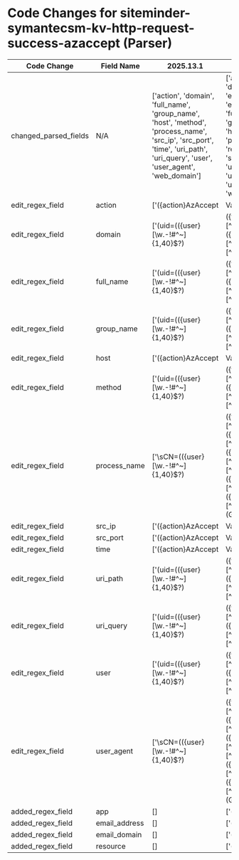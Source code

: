 # Code Changes for siteminder-symantecsm-kv-http-request-success-azaccept (Parser)

| Code Change | Field Name | 2025.13.1 | 2025.14.1 |
|-------------|------------|-----------|------------|
| changed_parsed_fields | N/A | ['action', 'domain', 'full_name', 'group_name', 'host', 'method', 'process_name', 'src_ip', 'src_port', 'time', 'uri_path', 'uri_query', 'user', 'user_agent', 'web_domain'] | ['action', 'app', 'domain', 'email_address', 'email_domain', 'full_name', 'group_name', 'host', 'method', 'process_name', 'resource', 'src_ip', 'src_port', 'time', 'uri_path', 'uri_query', 'user', 'user_agent', 'web_domain'] |
| edit_regex_field | action | ['({action}AzAccept|ValidateAccept|AzReject) ({host}[\w\-.]+) \[({time}\d+\/\w+\/\d\d\d\d:\d\d:\d\d:\d\d [+-]\d+)\] "({src_ip}((([0-9a-fA-F.]{0,4}):{1,2}){1,7}([0-9a-fA-F]){0,4})|(((25[0-5]|(2[0-4]|1\d|[0-9]|)\d)\.?\b){4}))(:({src_port}\d+))?'] | ['({action}AzAccept|ValidateAccept|AzReject)\s+({host}[\w\-.]+)\s+\[({time}\d+\/\w+\/\d\d\d\d:\d\d:\d\d:\d\d [+-]\d+)\]\s+"({src_ip}((([0-9a-fA-F.]{0,4}):{1,2}){1,7}([0-9a-fA-F]){0,4})|(((25[0-5]|(2[0-4]|1\d|[0-9]|)\d)\.?\b){4}))(:({src_port}\d+))?\s+.*?((CN|cn)|((({email_address}([A-Za-z0-9]+[!#$%&\'+\/=?^_`~.\-])*[A-Za-z0-9]+@({email_domain}[^\]\s"\\,;\|]+\.[^\]\s"\\,;\|]+))|(({user}[\w\.\-\!\#\^\~\@\[\`]{1,40}\$?)|({full_name}[\w\s]+)|))\")\s+\"(({app}[^\s]+)\s+\S+\s+(({resource}({uri_path}[^"\s\?]+)({uri_query}\?[^"]*)*))))'] |
| edit_regex_field | domain | ['(uid=(({user}[\w\.\-\!\#\^\~]{1,40}\$?)|({full_name}[^"\\=]+)),o=({group_name}[^,]+),dc=({domain}[^,"]+)|cn=(({=user}[\w\.\-\!\#\^\~]{1,40}\$?)|({=full_name}[^"\\=]+)),ou=({=domain}[^,]+),o=({=group}[^,"]+)).*?"\s+"({web_domain}\S+) ({method}\S+) ({uri_path}[^"\s\?]+)({uri_query}\?[^"]*)?"', '\sCN=(({user}[\w\.\-\!\#\^\~]{1,40}\$?)|({full_name}[^"\\=]+)),OU=({group_name}[^,]+),DC=({domain}[^,]+),DC=(?:[^,]+),DC=({process_name}[^"]+)["\s]+({user_agent}[^"]+)\s+({method}(GET|POST))\s+({uri_path}[^"\s\?]+)({uri_query}\?[^"]*)?"'] | ['(uid=(({user}[\w\.\-\!\#\^\~]{1,40}\$?)|({full_name}[^"\\=]+)),o=({group_name}[^,]+),dc=({domain}[^,"]+)|cn=(({=user}[\w\.\-\!\#\^\~]{1,40}\$?)|({=full_name}[^"\\=]+)),ou=({=domain}[^,]+),o=({=group}[^,"]+)).*?"\s+"({web_domain}\S+) ({method}\S+) ({uri_path}[^"\s\?]+)({uri_query}\?[^"]*)?"', '\sCN=(({user}[\w\.\-\!\#\^\~\@\[\`]{1,40}\$?)|({full_name}([^=]+))),OU=({group_name}[^,]+)(.+?DC=({domain}[^,]+),DC=([^,"]+))(.?DC=({process_name}[^"]+)|["\s])+({user_agent}[^"]+)\s+(\S+|({method}(GET|POST)))\s+({uri_path}[^"\s\?]+)({uri_query}\?[^"]*)?"'] |
| edit_regex_field | full_name | ['(uid=(({user}[\w\.\-\!\#\^\~]{1,40}\$?)|({full_name}[^"\\=]+)),o=({group_name}[^,]+),dc=({domain}[^,"]+)|cn=(({=user}[\w\.\-\!\#\^\~]{1,40}\$?)|({=full_name}[^"\\=]+)),ou=({=domain}[^,]+),o=({=group}[^,"]+)).*?"\s+"({web_domain}\S+) ({method}\S+) ({uri_path}[^"\s\?]+)({uri_query}\?[^"]*)?"', '\sCN=(({user}[\w\.\-\!\#\^\~]{1,40}\$?)|({full_name}[^"\\=]+)),OU=({group_name}[^,]+),DC=({domain}[^,]+),DC=(?:[^,]+),DC=({process_name}[^"]+)["\s]+({user_agent}[^"]+)\s+({method}(GET|POST))\s+({uri_path}[^"\s\?]+)({uri_query}\?[^"]*)?"'] | ['(uid=(({user}[\w\.\-\!\#\^\~]{1,40}\$?)|({full_name}[^"\\=]+)),o=({group_name}[^,]+),dc=({domain}[^,"]+)|cn=(({=user}[\w\.\-\!\#\^\~]{1,40}\$?)|({=full_name}[^"\\=]+)),ou=({=domain}[^,]+),o=({=group}[^,"]+)).*?"\s+"({web_domain}\S+) ({method}\S+) ({uri_path}[^"\s\?]+)({uri_query}\?[^"]*)?"', '({action}AzAccept|ValidateAccept|AzReject)\s+({host}[\w\-.]+)\s+\[({time}\d+\/\w+\/\d\d\d\d:\d\d:\d\d:\d\d [+-]\d+)\]\s+"({src_ip}((([0-9a-fA-F.]{0,4}):{1,2}){1,7}([0-9a-fA-F]){0,4})|(((25[0-5]|(2[0-4]|1\d|[0-9]|)\d)\.?\b){4}))(:({src_port}\d+))?\s+.*?((CN|cn)|((({email_address}([A-Za-z0-9]+[!#$%&\'+\/=?^_`~.\-])*[A-Za-z0-9]+@({email_domain}[^\]\s"\\,;\|]+\.[^\]\s"\\,;\|]+))|(({user}[\w\.\-\!\#\^\~\@\[\`]{1,40}\$?)|({full_name}[\w\s]+)|))\")\s+\"(({app}[^\s]+)\s+\S+\s+(({resource}({uri_path}[^"\s\?]+)({uri_query}\?[^"]*)*))))', '\sCN=(({user}[\w\.\-\!\#\^\~\@\[\`]{1,40}\$?)|({full_name}([^=]+))),OU=({group_name}[^,]+)(.+?DC=({domain}[^,]+),DC=([^,"]+))(.?DC=({process_name}[^"]+)|["\s])+({user_agent}[^"]+)\s+(\S+|({method}(GET|POST)))\s+({uri_path}[^"\s\?]+)({uri_query}\?[^"]*)?"'] |
| edit_regex_field | group_name | ['(uid=(({user}[\w\.\-\!\#\^\~]{1,40}\$?)|({full_name}[^"\\=]+)),o=({group_name}[^,]+),dc=({domain}[^,"]+)|cn=(({=user}[\w\.\-\!\#\^\~]{1,40}\$?)|({=full_name}[^"\\=]+)),ou=({=domain}[^,]+),o=({=group}[^,"]+)).*?"\s+"({web_domain}\S+) ({method}\S+) ({uri_path}[^"\s\?]+)({uri_query}\?[^"]*)?"', '\sCN=(({user}[\w\.\-\!\#\^\~]{1,40}\$?)|({full_name}[^"\\=]+)),OU=({group_name}[^,]+),DC=({domain}[^,]+),DC=(?:[^,]+),DC=({process_name}[^"]+)["\s]+({user_agent}[^"]+)\s+({method}(GET|POST))\s+({uri_path}[^"\s\?]+)({uri_query}\?[^"]*)?"'] | ['(uid=(({user}[\w\.\-\!\#\^\~]{1,40}\$?)|({full_name}[^"\\=]+)),o=({group_name}[^,]+),dc=({domain}[^,"]+)|cn=(({=user}[\w\.\-\!\#\^\~]{1,40}\$?)|({=full_name}[^"\\=]+)),ou=({=domain}[^,]+),o=({=group}[^,"]+)).*?"\s+"({web_domain}\S+) ({method}\S+) ({uri_path}[^"\s\?]+)({uri_query}\?[^"]*)?"', '\sCN=(({user}[\w\.\-\!\#\^\~\@\[\`]{1,40}\$?)|({full_name}([^=]+))),OU=({group_name}[^,]+)(.+?DC=({domain}[^,]+),DC=([^,"]+))(.?DC=({process_name}[^"]+)|["\s])+({user_agent}[^"]+)\s+(\S+|({method}(GET|POST)))\s+({uri_path}[^"\s\?]+)({uri_query}\?[^"]*)?"'] |
| edit_regex_field | host | ['({action}AzAccept|ValidateAccept|AzReject) ({host}[\w\-.]+) \[({time}\d+\/\w+\/\d\d\d\d:\d\d:\d\d:\d\d [+-]\d+)\] "({src_ip}((([0-9a-fA-F.]{0,4}):{1,2}){1,7}([0-9a-fA-F]){0,4})|(((25[0-5]|(2[0-4]|1\d|[0-9]|)\d)\.?\b){4}))(:({src_port}\d+))?'] | ['({action}AzAccept|ValidateAccept|AzReject)\s+({host}[\w\-.]+)\s+\[({time}\d+\/\w+\/\d\d\d\d:\d\d:\d\d:\d\d [+-]\d+)\]\s+"({src_ip}((([0-9a-fA-F.]{0,4}):{1,2}){1,7}([0-9a-fA-F]){0,4})|(((25[0-5]|(2[0-4]|1\d|[0-9]|)\d)\.?\b){4}))(:({src_port}\d+))?\s+.*?((CN|cn)|((({email_address}([A-Za-z0-9]+[!#$%&\'+\/=?^_`~.\-])*[A-Za-z0-9]+@({email_domain}[^\]\s"\\,;\|]+\.[^\]\s"\\,;\|]+))|(({user}[\w\.\-\!\#\^\~\@\[\`]{1,40}\$?)|({full_name}[\w\s]+)|))\")\s+\"(({app}[^\s]+)\s+\S+\s+(({resource}({uri_path}[^"\s\?]+)({uri_query}\?[^"]*)*))))'] |
| edit_regex_field | method | ['(uid=(({user}[\w\.\-\!\#\^\~]{1,40}\$?)|({full_name}[^"\\=]+)),o=({group_name}[^,]+),dc=({domain}[^,"]+)|cn=(({=user}[\w\.\-\!\#\^\~]{1,40}\$?)|({=full_name}[^"\\=]+)),ou=({=domain}[^,]+),o=({=group}[^,"]+)).*?"\s+"({web_domain}\S+) ({method}\S+) ({uri_path}[^"\s\?]+)({uri_query}\?[^"]*)?"', '\sCN=(({user}[\w\.\-\!\#\^\~]{1,40}\$?)|({full_name}[^"\\=]+)),OU=({group_name}[^,]+),DC=({domain}[^,]+),DC=(?:[^,]+),DC=({process_name}[^"]+)["\s]+({user_agent}[^"]+)\s+({method}(GET|POST))\s+({uri_path}[^"\s\?]+)({uri_query}\?[^"]*)?"'] | ['(uid=(({user}[\w\.\-\!\#\^\~]{1,40}\$?)|({full_name}[^"\\=]+)),o=({group_name}[^,]+),dc=({domain}[^,"]+)|cn=(({=user}[\w\.\-\!\#\^\~]{1,40}\$?)|({=full_name}[^"\\=]+)),ou=({=domain}[^,]+),o=({=group}[^,"]+)).*?"\s+"({web_domain}\S+) ({method}\S+) ({uri_path}[^"\s\?]+)({uri_query}\?[^"]*)?"', '\sCN=(({user}[\w\.\-\!\#\^\~\@\[\`]{1,40}\$?)|({full_name}([^=]+))),OU=({group_name}[^,]+)(.+?DC=({domain}[^,]+),DC=([^,"]+))(.?DC=({process_name}[^"]+)|["\s])+({user_agent}[^"]+)\s+(\S+|({method}(GET|POST)))\s+({uri_path}[^"\s\?]+)({uri_query}\?[^"]*)?"'] |
| edit_regex_field | process_name | ['\sCN=(({user}[\w\.\-\!\#\^\~]{1,40}\$?)|({full_name}[^"\\=]+)),OU=({group_name}[^,]+),DC=({domain}[^,]+),DC=(?:[^,]+),DC=({process_name}[^"]+)["\s]+({user_agent}[^"]+)\s+({method}(GET|POST))\s+({uri_path}[^"\s\?]+)({uri_query}\?[^"]*)?"'] | ['\sCN=(({user}[\w\.\-\!\#\^\~\@\[\`]{1,40}\$?)|({full_name}([^=]+))),OU=({group_name}[^,]+)(.+?DC=({domain}[^,]+),DC=([^,"]+))(.?DC=({process_name}[^"]+)|["\s])+({user_agent}[^"]+)\s+(\S+|({method}(GET|POST)))\s+({uri_path}[^"\s\?]+)({uri_query}\?[^"]*)?"'] |
| edit_regex_field | src_ip | ['({action}AzAccept|ValidateAccept|AzReject) ({host}[\w\-.]+) \[({time}\d+\/\w+\/\d\d\d\d:\d\d:\d\d:\d\d [+-]\d+)\] "({src_ip}((([0-9a-fA-F.]{0,4}):{1,2}){1,7}([0-9a-fA-F]){0,4})|(((25[0-5]|(2[0-4]|1\d|[0-9]|)\d)\.?\b){4}))(:({src_port}\d+))?'] | ['({action}AzAccept|ValidateAccept|AzReject)\s+({host}[\w\-.]+)\s+\[({time}\d+\/\w+\/\d\d\d\d:\d\d:\d\d:\d\d [+-]\d+)\]\s+"({src_ip}((([0-9a-fA-F.]{0,4}):{1,2}){1,7}([0-9a-fA-F]){0,4})|(((25[0-5]|(2[0-4]|1\d|[0-9]|)\d)\.?\b){4}))(:({src_port}\d+))?\s+.*?((CN|cn)|((({email_address}([A-Za-z0-9]+[!#$%&\'+\/=?^_`~.\-])*[A-Za-z0-9]+@({email_domain}[^\]\s"\\,;\|]+\.[^\]\s"\\,;\|]+))|(({user}[\w\.\-\!\#\^\~\@\[\`]{1,40}\$?)|({full_name}[\w\s]+)|))\")\s+\"(({app}[^\s]+)\s+\S+\s+(({resource}({uri_path}[^"\s\?]+)({uri_query}\?[^"]*)*))))'] |
| edit_regex_field | src_port | ['({action}AzAccept|ValidateAccept|AzReject) ({host}[\w\-.]+) \[({time}\d+\/\w+\/\d\d\d\d:\d\d:\d\d:\d\d [+-]\d+)\] "({src_ip}((([0-9a-fA-F.]{0,4}):{1,2}){1,7}([0-9a-fA-F]){0,4})|(((25[0-5]|(2[0-4]|1\d|[0-9]|)\d)\.?\b){4}))(:({src_port}\d+))?'] | ['({action}AzAccept|ValidateAccept|AzReject)\s+({host}[\w\-.]+)\s+\[({time}\d+\/\w+\/\d\d\d\d:\d\d:\d\d:\d\d [+-]\d+)\]\s+"({src_ip}((([0-9a-fA-F.]{0,4}):{1,2}){1,7}([0-9a-fA-F]){0,4})|(((25[0-5]|(2[0-4]|1\d|[0-9]|)\d)\.?\b){4}))(:({src_port}\d+))?\s+.*?((CN|cn)|((({email_address}([A-Za-z0-9]+[!#$%&\'+\/=?^_`~.\-])*[A-Za-z0-9]+@({email_domain}[^\]\s"\\,;\|]+\.[^\]\s"\\,;\|]+))|(({user}[\w\.\-\!\#\^\~\@\[\`]{1,40}\$?)|({full_name}[\w\s]+)|))\")\s+\"(({app}[^\s]+)\s+\S+\s+(({resource}({uri_path}[^"\s\?]+)({uri_query}\?[^"]*)*))))'] |
| edit_regex_field | time | ['({action}AzAccept|ValidateAccept|AzReject) ({host}[\w\-.]+) \[({time}\d+\/\w+\/\d\d\d\d:\d\d:\d\d:\d\d [+-]\d+)\] "({src_ip}((([0-9a-fA-F.]{0,4}):{1,2}){1,7}([0-9a-fA-F]){0,4})|(((25[0-5]|(2[0-4]|1\d|[0-9]|)\d)\.?\b){4}))(:({src_port}\d+))?'] | ['({action}AzAccept|ValidateAccept|AzReject)\s+({host}[\w\-.]+)\s+\[({time}\d+\/\w+\/\d\d\d\d:\d\d:\d\d:\d\d [+-]\d+)\]\s+"({src_ip}((([0-9a-fA-F.]{0,4}):{1,2}){1,7}([0-9a-fA-F]){0,4})|(((25[0-5]|(2[0-4]|1\d|[0-9]|)\d)\.?\b){4}))(:({src_port}\d+))?\s+.*?((CN|cn)|((({email_address}([A-Za-z0-9]+[!#$%&\'+\/=?^_`~.\-])*[A-Za-z0-9]+@({email_domain}[^\]\s"\\,;\|]+\.[^\]\s"\\,;\|]+))|(({user}[\w\.\-\!\#\^\~\@\[\`]{1,40}\$?)|({full_name}[\w\s]+)|))\")\s+\"(({app}[^\s]+)\s+\S+\s+(({resource}({uri_path}[^"\s\?]+)({uri_query}\?[^"]*)*))))'] |
| edit_regex_field | uri_path | ['(uid=(({user}[\w\.\-\!\#\^\~]{1,40}\$?)|({full_name}[^"\\=]+)),o=({group_name}[^,]+),dc=({domain}[^,"]+)|cn=(({=user}[\w\.\-\!\#\^\~]{1,40}\$?)|({=full_name}[^"\\=]+)),ou=({=domain}[^,]+),o=({=group}[^,"]+)).*?"\s+"({web_domain}\S+) ({method}\S+) ({uri_path}[^"\s\?]+)({uri_query}\?[^"]*)?"', '\sCN=(({user}[\w\.\-\!\#\^\~]{1,40}\$?)|({full_name}[^"\\=]+)),OU=({group_name}[^,]+),DC=({domain}[^,]+),DC=(?:[^,]+),DC=({process_name}[^"]+)["\s]+({user_agent}[^"]+)\s+({method}(GET|POST))\s+({uri_path}[^"\s\?]+)({uri_query}\?[^"]*)?"'] | ['(uid=(({user}[\w\.\-\!\#\^\~]{1,40}\$?)|({full_name}[^"\\=]+)),o=({group_name}[^,]+),dc=({domain}[^,"]+)|cn=(({=user}[\w\.\-\!\#\^\~]{1,40}\$?)|({=full_name}[^"\\=]+)),ou=({=domain}[^,]+),o=({=group}[^,"]+)).*?"\s+"({web_domain}\S+) ({method}\S+) ({uri_path}[^"\s\?]+)({uri_query}\?[^"]*)?"', '({action}AzAccept|ValidateAccept|AzReject)\s+({host}[\w\-.]+)\s+\[({time}\d+\/\w+\/\d\d\d\d:\d\d:\d\d:\d\d [+-]\d+)\]\s+"({src_ip}((([0-9a-fA-F.]{0,4}):{1,2}){1,7}([0-9a-fA-F]){0,4})|(((25[0-5]|(2[0-4]|1\d|[0-9]|)\d)\.?\b){4}))(:({src_port}\d+))?\s+.*?((CN|cn)|((({email_address}([A-Za-z0-9]+[!#$%&\'+\/=?^_`~.\-])*[A-Za-z0-9]+@({email_domain}[^\]\s"\\,;\|]+\.[^\]\s"\\,;\|]+))|(({user}[\w\.\-\!\#\^\~\@\[\`]{1,40}\$?)|({full_name}[\w\s]+)|))\")\s+\"(({app}[^\s]+)\s+\S+\s+(({resource}({uri_path}[^"\s\?]+)({uri_query}\?[^"]*)*))))', '\sCN=(({user}[\w\.\-\!\#\^\~\@\[\`]{1,40}\$?)|({full_name}([^=]+))),OU=({group_name}[^,]+)(.+?DC=({domain}[^,]+),DC=([^,"]+))(.?DC=({process_name}[^"]+)|["\s])+({user_agent}[^"]+)\s+(\S+|({method}(GET|POST)))\s+({uri_path}[^"\s\?]+)({uri_query}\?[^"]*)?"'] |
| edit_regex_field | uri_query | ['(uid=(({user}[\w\.\-\!\#\^\~]{1,40}\$?)|({full_name}[^"\\=]+)),o=({group_name}[^,]+),dc=({domain}[^,"]+)|cn=(({=user}[\w\.\-\!\#\^\~]{1,40}\$?)|({=full_name}[^"\\=]+)),ou=({=domain}[^,]+),o=({=group}[^,"]+)).*?"\s+"({web_domain}\S+) ({method}\S+) ({uri_path}[^"\s\?]+)({uri_query}\?[^"]*)?"', '\sCN=(({user}[\w\.\-\!\#\^\~]{1,40}\$?)|({full_name}[^"\\=]+)),OU=({group_name}[^,]+),DC=({domain}[^,]+),DC=(?:[^,]+),DC=({process_name}[^"]+)["\s]+({user_agent}[^"]+)\s+({method}(GET|POST))\s+({uri_path}[^"\s\?]+)({uri_query}\?[^"]*)?"'] | ['(uid=(({user}[\w\.\-\!\#\^\~]{1,40}\$?)|({full_name}[^"\\=]+)),o=({group_name}[^,]+),dc=({domain}[^,"]+)|cn=(({=user}[\w\.\-\!\#\^\~]{1,40}\$?)|({=full_name}[^"\\=]+)),ou=({=domain}[^,]+),o=({=group}[^,"]+)).*?"\s+"({web_domain}\S+) ({method}\S+) ({uri_path}[^"\s\?]+)({uri_query}\?[^"]*)?"', '({action}AzAccept|ValidateAccept|AzReject)\s+({host}[\w\-.]+)\s+\[({time}\d+\/\w+\/\d\d\d\d:\d\d:\d\d:\d\d [+-]\d+)\]\s+"({src_ip}((([0-9a-fA-F.]{0,4}):{1,2}){1,7}([0-9a-fA-F]){0,4})|(((25[0-5]|(2[0-4]|1\d|[0-9]|)\d)\.?\b){4}))(:({src_port}\d+))?\s+.*?((CN|cn)|((({email_address}([A-Za-z0-9]+[!#$%&\'+\/=?^_`~.\-])*[A-Za-z0-9]+@({email_domain}[^\]\s"\\,;\|]+\.[^\]\s"\\,;\|]+))|(({user}[\w\.\-\!\#\^\~\@\[\`]{1,40}\$?)|({full_name}[\w\s]+)|))\")\s+\"(({app}[^\s]+)\s+\S+\s+(({resource}({uri_path}[^"\s\?]+)({uri_query}\?[^"]*)*))))', '\sCN=(({user}[\w\.\-\!\#\^\~\@\[\`]{1,40}\$?)|({full_name}([^=]+))),OU=({group_name}[^,]+)(.+?DC=({domain}[^,]+),DC=([^,"]+))(.?DC=({process_name}[^"]+)|["\s])+({user_agent}[^"]+)\s+(\S+|({method}(GET|POST)))\s+({uri_path}[^"\s\?]+)({uri_query}\?[^"]*)?"'] |
| edit_regex_field | user | ['(uid=(({user}[\w\.\-\!\#\^\~]{1,40}\$?)|({full_name}[^"\\=]+)),o=({group_name}[^,]+),dc=({domain}[^,"]+)|cn=(({=user}[\w\.\-\!\#\^\~]{1,40}\$?)|({=full_name}[^"\\=]+)),ou=({=domain}[^,]+),o=({=group}[^,"]+)).*?"\s+"({web_domain}\S+) ({method}\S+) ({uri_path}[^"\s\?]+)({uri_query}\?[^"]*)?"', '\sCN=(({user}[\w\.\-\!\#\^\~]{1,40}\$?)|({full_name}[^"\\=]+)),OU=({group_name}[^,]+),DC=({domain}[^,]+),DC=(?:[^,]+),DC=({process_name}[^"]+)["\s]+({user_agent}[^"]+)\s+({method}(GET|POST))\s+({uri_path}[^"\s\?]+)({uri_query}\?[^"]*)?"'] | ['(uid=(({user}[\w\.\-\!\#\^\~]{1,40}\$?)|({full_name}[^"\\=]+)),o=({group_name}[^,]+),dc=({domain}[^,"]+)|cn=(({=user}[\w\.\-\!\#\^\~]{1,40}\$?)|({=full_name}[^"\\=]+)),ou=({=domain}[^,]+),o=({=group}[^,"]+)).*?"\s+"({web_domain}\S+) ({method}\S+) ({uri_path}[^"\s\?]+)({uri_query}\?[^"]*)?"', '({action}AzAccept|ValidateAccept|AzReject)\s+({host}[\w\-.]+)\s+\[({time}\d+\/\w+\/\d\d\d\d:\d\d:\d\d:\d\d [+-]\d+)\]\s+"({src_ip}((([0-9a-fA-F.]{0,4}):{1,2}){1,7}([0-9a-fA-F]){0,4})|(((25[0-5]|(2[0-4]|1\d|[0-9]|)\d)\.?\b){4}))(:({src_port}\d+))?\s+.*?((CN|cn)|((({email_address}([A-Za-z0-9]+[!#$%&\'+\/=?^_`~.\-])*[A-Za-z0-9]+@({email_domain}[^\]\s"\\,;\|]+\.[^\]\s"\\,;\|]+))|(({user}[\w\.\-\!\#\^\~\@\[\`]{1,40}\$?)|({full_name}[\w\s]+)|))\")\s+\"(({app}[^\s]+)\s+\S+\s+(({resource}({uri_path}[^"\s\?]+)({uri_query}\?[^"]*)*))))', '\sCN=(({user}[\w\.\-\!\#\^\~\@\[\`]{1,40}\$?)|({full_name}([^=]+))),OU=({group_name}[^,]+)(.+?DC=({domain}[^,]+),DC=([^,"]+))(.?DC=({process_name}[^"]+)|["\s])+({user_agent}[^"]+)\s+(\S+|({method}(GET|POST)))\s+({uri_path}[^"\s\?]+)({uri_query}\?[^"]*)?"'] |
| edit_regex_field | user_agent | ['\sCN=(({user}[\w\.\-\!\#\^\~]{1,40}\$?)|({full_name}[^"\\=]+)),OU=({group_name}[^,]+),DC=({domain}[^,]+),DC=(?:[^,]+),DC=({process_name}[^"]+)["\s]+({user_agent}[^"]+)\s+({method}(GET|POST))\s+({uri_path}[^"\s\?]+)({uri_query}\?[^"]*)?"'] | ['\sCN=(({user}[\w\.\-\!\#\^\~\@\[\`]{1,40}\$?)|({full_name}([^=]+))),OU=({group_name}[^,]+)(.+?DC=({domain}[^,]+),DC=([^,"]+))(.?DC=({process_name}[^"]+)|["\s])+({user_agent}[^"]+)\s+(\S+|({method}(GET|POST)))\s+({uri_path}[^"\s\?]+)({uri_query}\?[^"]*)?"'] |
| added_regex_field | app | [] | ['({action}AzAccept|ValidateAccept|AzReject)\s+({host}[\w\-.]+)\s+\[({time}\d+\/\w+\/\d\d\d\d:\d\d:\d\d:\d\d [+-]\d+)\]\s+"({src_ip}((([0-9a-fA-F.]{0,4}):{1,2}){1,7}([0-9a-fA-F]){0,4})|(((25[0-5]|(2[0-4]|1\d|[0-9]|)\d)\.?\b){4}))(:({src_port}\d+))?\s+.*?((CN|cn)|((({email_address}([A-Za-z0-9]+[!#$%&\'+\/=?^_`~.\-])*[A-Za-z0-9]+@({email_domain}[^\]\s"\\,;\|]+\.[^\]\s"\\,;\|]+))|(({user}[\w\.\-\!\#\^\~\@\[\`]{1,40}\$?)|({full_name}[\w\s]+)|))\")\s+\"(({app}[^\s]+)\s+\S+\s+(({resource}({uri_path}[^"\s\?]+)({uri_query}\?[^"]*)*))))'] |
| added_regex_field | email_address | [] | ['({action}AzAccept|ValidateAccept|AzReject)\s+({host}[\w\-.]+)\s+\[({time}\d+\/\w+\/\d\d\d\d:\d\d:\d\d:\d\d [+-]\d+)\]\s+"({src_ip}((([0-9a-fA-F.]{0,4}):{1,2}){1,7}([0-9a-fA-F]){0,4})|(((25[0-5]|(2[0-4]|1\d|[0-9]|)\d)\.?\b){4}))(:({src_port}\d+))?\s+.*?((CN|cn)|((({email_address}([A-Za-z0-9]+[!#$%&\'+\/=?^_`~.\-])*[A-Za-z0-9]+@({email_domain}[^\]\s"\\,;\|]+\.[^\]\s"\\,;\|]+))|(({user}[\w\.\-\!\#\^\~\@\[\`]{1,40}\$?)|({full_name}[\w\s]+)|))\")\s+\"(({app}[^\s]+)\s+\S+\s+(({resource}({uri_path}[^"\s\?]+)({uri_query}\?[^"]*)*))))'] |
| added_regex_field | email_domain | [] | ['({action}AzAccept|ValidateAccept|AzReject)\s+({host}[\w\-.]+)\s+\[({time}\d+\/\w+\/\d\d\d\d:\d\d:\d\d:\d\d [+-]\d+)\]\s+"({src_ip}((([0-9a-fA-F.]{0,4}):{1,2}){1,7}([0-9a-fA-F]){0,4})|(((25[0-5]|(2[0-4]|1\d|[0-9]|)\d)\.?\b){4}))(:({src_port}\d+))?\s+.*?((CN|cn)|((({email_address}([A-Za-z0-9]+[!#$%&\'+\/=?^_`~.\-])*[A-Za-z0-9]+@({email_domain}[^\]\s"\\,;\|]+\.[^\]\s"\\,;\|]+))|(({user}[\w\.\-\!\#\^\~\@\[\`]{1,40}\$?)|({full_name}[\w\s]+)|))\")\s+\"(({app}[^\s]+)\s+\S+\s+(({resource}({uri_path}[^"\s\?]+)({uri_query}\?[^"]*)*))))'] |
| added_regex_field | resource | [] | ['({action}AzAccept|ValidateAccept|AzReject)\s+({host}[\w\-.]+)\s+\[({time}\d+\/\w+\/\d\d\d\d:\d\d:\d\d:\d\d [+-]\d+)\]\s+"({src_ip}((([0-9a-fA-F.]{0,4}):{1,2}){1,7}([0-9a-fA-F]){0,4})|(((25[0-5]|(2[0-4]|1\d|[0-9]|)\d)\.?\b){4}))(:({src_port}\d+))?\s+.*?((CN|cn)|((({email_address}([A-Za-z0-9]+[!#$%&\'+\/=?^_`~.\-])*[A-Za-z0-9]+@({email_domain}[^\]\s"\\,;\|]+\.[^\]\s"\\,;\|]+))|(({user}[\w\.\-\!\#\^\~\@\[\`]{1,40}\$?)|({full_name}[\w\s]+)|))\")\s+\"(({app}[^\s]+)\s+\S+\s+(({resource}({uri_path}[^"\s\?]+)({uri_query}\?[^"]*)*))))'] |